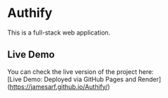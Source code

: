 # Authify

This is a full-stack web application.


## Live Demo

You can check the live version of the project here:  
[Live Demo: Deployed via GitHub Pages and Render] (https://jamesarf.github.io/Authify/)
